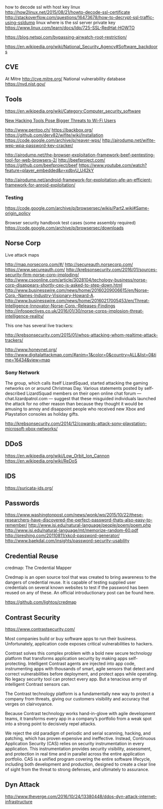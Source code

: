 
<!--
-->

how to decode ssl with host key linux
http://how2linux.net/2015/08/21/howto-decode-ssl-certificate
http://stackoverflow.com/questions/16473678/how-to-decrypt-ssl-traffic-using-ssldump
linux where is the ssl server private key
https://www.linux.com/learn/docs/ldp/725-SSL-RedHat-HOWTO

https://blog.netspi.com/bypassing-airwatch-root-restriction/

https://en.wikipedia.org/wiki/National_Security_Agency#Software_backdoors

CVE
----

At Mitre <http://cve.mitre.org/>
National vulnerability database <https://nvd.nist.gov/>

Tools
------

https://en.wikipedia.org/wiki/Category:Computer_security_software

[New Hacking Tools Pose Bigger Threats to Wi-Fi Users]( http://www.nytimes.com/2011/02/17/technology/personaltech/17basics.html?_r=0 )

http://www.pentoo.ch/
https://backbox.org/
https://github.com/derv82/wifite/wiki/Installation
https://code.google.com/archive/p/reaver-wps/
http://airodump.net/wifite-wep-wpa-password-key-cracker/

http://airodump.net/the-browser-exploitation-framework-beef-pentesting-tool-for-web-browsers-2/
http://beefproject.com/
https://github.com/beefproject/beef
https://www.youtube.com/watch?feature=player_embedded&v=xdbvU_U42kY


http://airodump.net/android-framework-for-exploitation-afe-an-efficient-framework-for-anroid-exploitation/

### Testing

https://code.google.com/archive/p/browsersec/wikis/Part2.wiki#Same-origin_policy

Browser security handbook test cases (some assembly required)
https://code.google.com/archive/p/browsersec/downloads

Norse Corp
----------

Live attack maps

http://map.norsecorp.com/#/
http://secureauth.norsecorp.com/
https://www.secureauth.com/
http://krebsonsecurity.com/2016/01/sources-security-firm-norse-corp-imploding/
http://www.csoonline.com/article/3028104/techology-business/norse-corp-disappears-shortly-ceo-is-asked-to-step-down.html
http://www.businesswire.com/news/home/20160209006615/en/Norse-Corp.-Names-Industry-Visionary-Howard-A.
http://www.businesswire.com/news/home/20160217005453/en/Threat-Intelligence-Innovator-Norse-Corp.-Releases-Findings
http://infospectives.co.uk/2016/01/30/norse-corps-implosion-threat-intelligence-reality/

This one has several live trackers:

http://krebsonsecurity.com/2015/01/whos-attacking-whom-realtime-attack-trackers/

http://www.honeynet.org/
http://www.digitalattackmap.com/#anim=1&color=0&country=ALL&list=0&time=16434&view=map

### Sony Network

The group, which calls itself LizardSquad, started attacking the
gaming networks on or around Christmas Day. Various statements
posted by self-described LizardSquad members on their open online
chat forum — chat.lizardpatrol.com — suggest that these misguided
individuals launched the attack for no other reason than because
they thought it would be amusing to annoy and disappoint people who
received new Xbox and Playstation consoles as holiday gifts.

http://krebsonsecurity.com/2014/12/cowards-attack-sony-playstation-microsoft-xbox-networks/

DDoS
----

https://en.wikipedia.org/wiki/Low_Orbit_Ion_Cannon
https://en.wikipedia.org/wiki/ReDoS

IDS
----

https://suricata-ids.org/

Passwords
---------

https://www.washingtonpost.com/news/wonk/wp/2015/10/22/these-researchers-have-discovered-the-perfect-password-thats-also-easy-to-remember/
http://www.isi.edu/natural-language/people/poem/poem.php
http://www.isi.edu/natural-language/mt/memorize-random-60.pdf
http://preshing.com/20110811/xkcd-password-generator/
http://www.baekdal.com/insights/password-security-usability

Credential Reuse
----------------

credmap: The Credential Mapper

Credmap is an open source tool that was created to bring awareness to the dangers of credential reuse. It is capable of testing supplied user credentials on several known websites to test if the password has been reused on any of these. An official introductionary post can be found here.


https://github.com/lightos/credmap

Contrast Security
-----------------

https://www.contrastsecurity.com/

Most companies build or buy software apps to run their business.
Unfortunately, application code exposes critical vulnerabilities
to hackers.

Contrast solves this complex problem with a bold new secure technology
platform that transforms application security by making apps
self-protecting. Intelligent Contrast agents are injected into app
code, instrumenting apps with thousands of smart, agile sensors
that detect and correct vulnerabilities before deployment, and
protect apps while operating. No legacy security tool can protect
every app. But a tenacious army of intelligent Contrast sensors
can.

The Contrast technology platform is a fundamentally new way to
protect a company from threats, giving our customers visibility and
accuracy that verges on clairvoyance.

Because Contrast technology works hand-in-glove with agile development
teams, it transforms every app in a company’s portfolio from a weak
spot into a strong point to decisively repel attacks.

We reject the old paradigm of periodic and serial scanning, hacking, and patching, which has proven expensive and ineffective. Instead, Continuous Application Security (CAS) relies on security instrumentation in every application. This instrumentation provides security visibility, assessment, and protection in real time and in parallel across the entire application portfolio. CAS is a unified program covering the entire software lifecycle, including both development and production, designed to create a clear line of sight from the threat to strong defenses, and ultimately to assurance.

Dyn Attack
----------

http://www.theverge.com/2016/10/24/13380448/ddos-dyn-attack-internet-infrastructure

<!-- vim: set autoindent expandtab sw=4 syntax=markdown: -->
